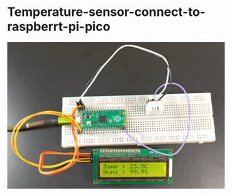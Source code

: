 # Temperature-sensor-connect-to-raspberrt-pi-pico

<img src="https://github.com/neeraj95575/Temperature-sensor-connect-to-raspberrt-pi-pico/blob/main/img.png" />
